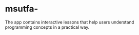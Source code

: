 # msutfa-
The app contains interactive lessons that help users understand programming concepts in a practical way.
